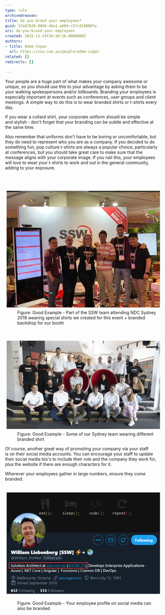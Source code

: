 ```yaml
---
type: rule
archivedreason: 
title: Do you brand your employees?
guid: 57e87820-0066-48a1-a669-c57cd190807a
uri: do-you-brand-your-employees
created: 2015-11-24T18:20:16.0000000Z
authors:
- title: Adam Cogan
  url: https://ssw.com.au/people/adam-cogan
related: []
redirects: []

---
```



<p>Your people are a huge part of what makes your company awesome or unique, so you should use this to your advantage by asking them to be your walking spokespersons and/or billboards. Branding​ your employees is especially important at events such as conferences, user groups and client meetings. ​​​A simple way to do this is to wear branded shirts or t-shirts every day. <br></p><p>If you wear a collard shirt, your corporate uniform should be simple and stylish - don't forget that your branding can be subtle and effective at the same time. <br></p><p>Also remember that uniforms don't have to be boring or uncomfortable, but they do need to represent who you are as a company. If you decided to do something fun, pop culture t-shirts are always a popular choice, particularly at conferences, but you should take great care to make sure that the message aligns with your corporate image. If you nail this, your employees will love to wear your t-shirts to work and out in the general community, adding to your exposure. <br></p>
<br><excerpt class='endintro'></excerpt><br>
<dl class="goodImage"><dt><img src="ndcshot.png" alt="ndcshot.png" style="margin:5px;width:808px;" /><br></dt><dd class="ssw15-rteElement-FigureGood">Figure: Good Example - Part of the SSW team attending NDC Sydney​ 2019 wearing special shirts we created for this event + branded backdrop for our booth<br></dd><p class="ssw15-rteElement-P">​​<br></p><dt> <img src="_C160408.jpg" alt="_C160408.jpg" style="margin:5px;width:808px;" /> <br></dt><dd>Figure: Good Example - Some of our Sydney team wearing different​ branded shirt<br></dd></dl><dl class="ssw15-rteElement-ImageArea">Of course, another great way of promoting your company via your staff is on their social media accounts. You can encourage your staff to update their social media bio's to include their role and the company they work for, plus the website if there are enough characters for it.<br></dl><dl class="ssw15-rteElement-ImageArea">Wherever your employees gather in large numbers, ensure they come branded.<br><br></dl><dl class="ssw15-rteElement-ImageArea"><img src="willsprofile.png" alt="willsprofile.png" style="margin:5px;" /></dl><dd class="ssw15-rteElement-FigureGood">Figure: Good Example - Your employee profile on social media can also be branded​<br></dd>


